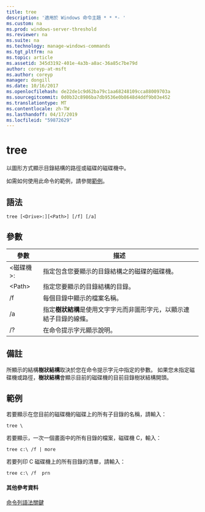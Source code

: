 ```yaml
---
title: tree
description: '適用於 Windows 命令主題 * * *- '
ms.custom: na
ms.prod: windows-server-threshold
ms.reviewer: na
ms.suite: na
ms.technology: manage-windows-commands
ms.tgt_pltfrm: na
ms.topic: article
ms.assetid: 345d3192-401e-4a3b-a8ac-36a85c7be79d
author: coreyp-at-msft
ms.author: coreyp
manager: dongill
ms.date: 10/16/2017
ms.openlocfilehash: de22de1c9d62ba79c1aa68248109cca88009703a
ms.sourcegitcommit: 0d0b32c8986ba7db9536e0b8648d4ddf9b03e452
ms.translationtype: MT
ms.contentlocale: zh-TW
ms.lasthandoff: 04/17/2019
ms.locfileid: "59872629"
---
```

# <a name="tree"></a>tree



以圖形方式顯示目錄結構的路徑或磁碟的磁碟機中。

如需如何使用此命令的範例，請參閱[範例](#BKMK_examples)。

## <a name="syntax"></a>語法

```
tree [<Drive>:][<Path>] [/f] [/a]
```

## <a name="parameters"></a>參數

|參數|描述|
|---------|-----------|
|\<磁碟機 >:|指定包含您要顯示的目錄結構之的磁碟的磁碟機。|
|\<Path>|指定您要顯示的目錄結構的目錄。|
|/f|每個目錄中顯示的檔案名稱。|
|/a|指定**樹狀結構**是使用文字字元而非圖形字元，以顯示連結子目錄的線條。|
|/?|在命令提示字元顯示說明。|

## <a name="remarks"></a>備註

所顯示的結構**樹狀結構**取決於您在命令提示字元中指定的參數。 如果您未指定磁碟機或路徑，**樹狀結構**會顯示目前的磁碟機的目前目錄樹狀結構開頭。

## <a name="BKMK_examples"></a>範例

若要顯示在您目前的磁碟機的磁碟上的所有子目錄的名稱，請輸入：
```
tree \
```
若要顯示，一次一個畫面中的所有目錄的檔案，磁碟機 C，輸入：
```
tree c:\ /f | more 
```
若要列印 C 磁碟機上的所有目錄的清單，請輸入：
```
tree c:\ /f  prn 
```

#### <a name="additional-references"></a>其他參考資料

[命令列語法關鍵](command-line-syntax-key.md)